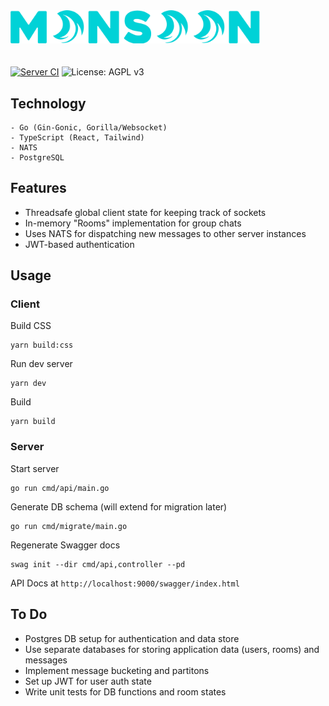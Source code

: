 <img src="./client/src/static/img/monsoon_logo.png"  width="400" style="margin-bottom: 20px">

[![Server CI](https://github.com/ahnaf-zamil/ws_rt_app/actions/workflows/server-ci.yml/badge.svg)](https://github.com/ahnaf-zamil/ws_rt_app/actions/workflows/server-ci.yml)
![License: AGPL v3](https://img.shields.io/badge/License-AGPL%20v3-blue.svg)

## Technology

```
- Go (Gin-Gonic, Gorilla/Websocket)
- TypeScript (React, Tailwind)
- NATS
- PostgreSQL
```

## Features

- Threadsafe global client state for keeping track of sockets
- In-memory "Rooms" implementation for group chats
- Uses NATS for dispatching new messages to other server instances
- JWT-based authentication

## Usage

### Client

Build CSS

```
yarn build:css
```

Run dev server

```
yarn dev
```

Build

```
yarn build
```

### Server

Start server

```
go run cmd/api/main.go
```

Generate DB schema (will extend for migration later)

```
go run cmd/migrate/main.go
```

Regenerate Swagger docs

```
swag init --dir cmd/api,controller --pd
```

API Docs at `http://localhost:9000/swagger/index.html`

## To Do

- Postgres DB setup for authentication and data store
- Use separate databases for storing application data (users, rooms) and messages
- Implement message bucketing and partitons
- Set up JWT for user auth state
- Write unit tests for DB functions and room states
